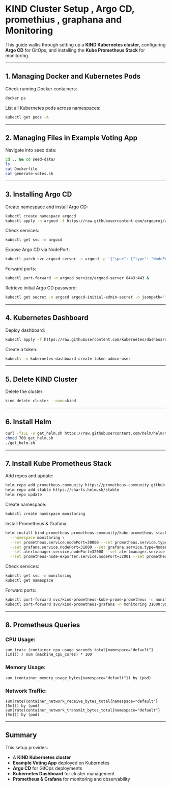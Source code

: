 # KIND Cluster Setup , Argo CD, promethius , graphana and Monitoring

This guide walks through setting up a **KIND Kubernetes cluster**, configuring **Argo CD** for GitOps, and installing the **Kube Prometheus Stack** for monitoring.

---

## 1. Managing Docker and Kubernetes Pods

Check running Docker containers:
```bash
docker ps
```

List all Kubernetes pods across namespaces:
```bash
kubectl get pods -A
```

---


## 2. Managing Files in Example Voting App

Navigate into seed data:
```bash
cd .. && cd seed-data/
ls
cat Dockerfile
cat generate-votes.sh
```

---

## 3. Installing Argo CD

Create namespace and install Argo CD:
```bash
kubectl create namespace argocd
kubectl apply -n argocd -f https://raw.githubusercontent.com/argoproj/argo-cd/stable/manifests/install.yaml
```

Check services:
```bash
kubectl get svc -n argocd
```

Expose Argo CD via NodePort:
```bash
kubectl patch svc argocd-server -n argocd -p '{"spec": {"type": "NodePort"}}'
```

Forward ports:
```bash
kubectl port-forward -n argocd service/argocd-server 8443:443 &
```

Retrieve initial Argo CD password:
```bash
kubectl get secret -n argocd argocd-initial-admin-secret -o jsonpath="{.data.password}" | base64 -d && echo
```

---

## 4. Kubernetes Dashboard

Deploy dashboard:
```bash
kubectl apply -f https://raw.githubusercontent.com/kubernetes/dashboard/v2.7.0/aio/deploy/recommended.yaml
```

Create a token:
```bash
kubectl -n kubernetes-dashboard create token admin-user
```

---

## 5. Delete KIND Cluster

Delete the cluster:
```bash
kind delete cluster --name=kind
```

---

## 6. Install Helm

```bash
curl -fsSL -o get_helm.sh https://raw.githubusercontent.com/helm/helm/main/scripts/get-helm-3
chmod 700 get_helm.sh
./get_helm.sh
```

---

## 7. Install Kube Prometheus Stack

Add repos and update:
```bash
helm repo add prometheus-community https://prometheus-community.github.io/helm-charts
helm repo add stable https://charts.helm.sh/stable
helm repo update
```

Create namespace:
```bash
kubectl create namespace monitoring
```

Install Prometheus & Grafana:
```bash
helm install kind-prometheus prometheus-community/kube-prometheus-stack \
  --namespace monitoring \
  --set prometheus.service.nodePort=30000 --set prometheus.service.type=NodePort \
  --set grafana.service.nodePort=31000 --set grafana.service.type=NodePort \
  --set alertmanager.service.nodePort=32000 --set alertmanager.service.type=NodePort \
  --set prometheus-node-exporter.service.nodePort=32001 --set prometheus-node-exporter.service.type=NodePort
```

Check services:
```bash
kubectl get svc -n monitoring
kubectl get namespace
```

Forward ports:
```bash
kubectl port-forward svc/kind-prometheus-kube-prome-prometheus -n monitoring 9090:9090 --address=0.0.0.0 &
kubectl port-forward svc/kind-prometheus-grafana -n monitoring 31000:80 --address=0.0.0.0 &
```

---

## 8. Prometheus Queries

### CPU Usage:
```promql
sum (rate (container_cpu_usage_seconds_total{namespace="default"}[1m])) / sum (machine_cpu_cores) * 100
```

### Memory Usage:
```promql
sum (container_memory_usage_bytes{namespace="default"}) by (pod)
```

### Network Traffic:
```promql
sum(rate(container_network_receive_bytes_total{namespace="default"}[5m])) by (pod)
sum(rate(container_network_transmit_bytes_total{namespace="default"}[5m])) by (pod)
```

---

## Summary
This setup provides:
- A **KIND Kubernetes cluster**  
- **Example Voting App** deployed on Kubernetes  
- **Argo CD** for GitOps deployments  
- **Kubernetes Dashboard** for cluster management  
- **Prometheus & Grafana** for monitoring and observability  
